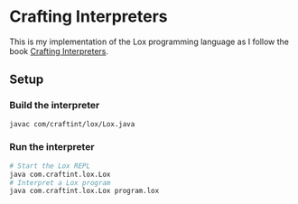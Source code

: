 # Crafting Interpreters

This is my implementation of the Lox programming language as I follow the book [Crafting Interpreters](craftinginterpreters.com).

## Setup

### Build the interpreter

```sh
javac com/craftint/lox/Lox.java
```

### Run the interpreter

```sh
# Start the Lox REPL
java com.craftint.lox.Lox
# Interpret a Lox program
java com.craftint.lox.Lox program.lox
```
